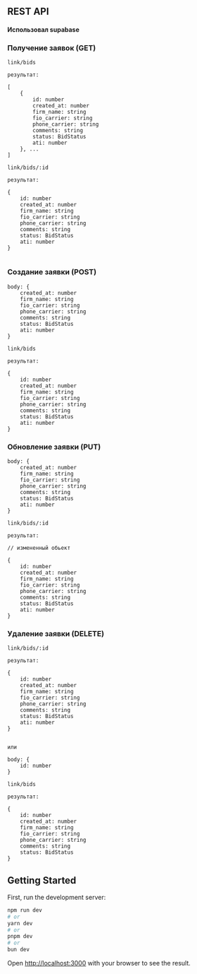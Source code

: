 ## REST API

#### Использовал supabase

### Получение заявок (GET)
```
link/bids

результат: 

[
    {
        id: number
        created_at: number
        firm_name: string
        fio_carrier: string
        phone_carrier: string
        comments: string
        status: BidStatus
        ati: number
    }, ...
]

link/bids/:id

результат: 

{
    id: number
    created_at: number
    firm_name: string
    fio_carrier: string
    phone_carrier: string
    comments: string
    status: BidStatus
    ati: number
}


```

### Создание заявки (POST)

```
body: {
    created_at: number
    firm_name: string
    fio_carrier: string
    phone_carrier: string
    comments: string
    status: BidStatus
    ati: number
}

link/bids

результат:

{
    id: number
    created_at: number
    firm_name: string
    fio_carrier: string
    phone_carrier: string
    comments: string
    status: BidStatus
    ati: number
}

```


### Обновление заявки (PUT)
```
body: {
    created_at: number
    firm_name: string
    fio_carrier: string
    phone_carrier: string
    comments: string
    status: BidStatus
    ati: number
}

link/bids/:id

результат:

// измененный обьект

{
    id: number
    created_at: number
    firm_name: string
    fio_carrier: string
    phone_carrier: string
    comments: string
    status: BidStatus
    ati: number
}
```

### Удаление заявки (DELETE)
```
link/bids/:id

результат:

{
    id: number
    created_at: number
    firm_name: string
    fio_carrier: string
    phone_carrier: string
    comments: string
    status: BidStatus
    ati: number
}


или 

body: {
    id: number
}

link/bids

результат:

{
    id: number
    created_at: number
    firm_name: string
    fio_carrier: string
    phone_carrier: string
    comments: string
    status: BidStatus
}

```

## Getting Started

First, run the development server:

```bash
npm run dev
# or
yarn dev
# or
pnpm dev
# or
bun dev
```

Open [http://localhost:3000](http://localhost:3000) with your browser to see the result.